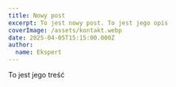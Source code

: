 ```yaml
---
title: Nowy post
excerpt: To jest nowy post. To jest jego opis
coverImage: /assets/kontakt.webp
date: 2025-04-05T15:15:00.000Z
author:
  name: Ekspert
---
```

To jest jego treść